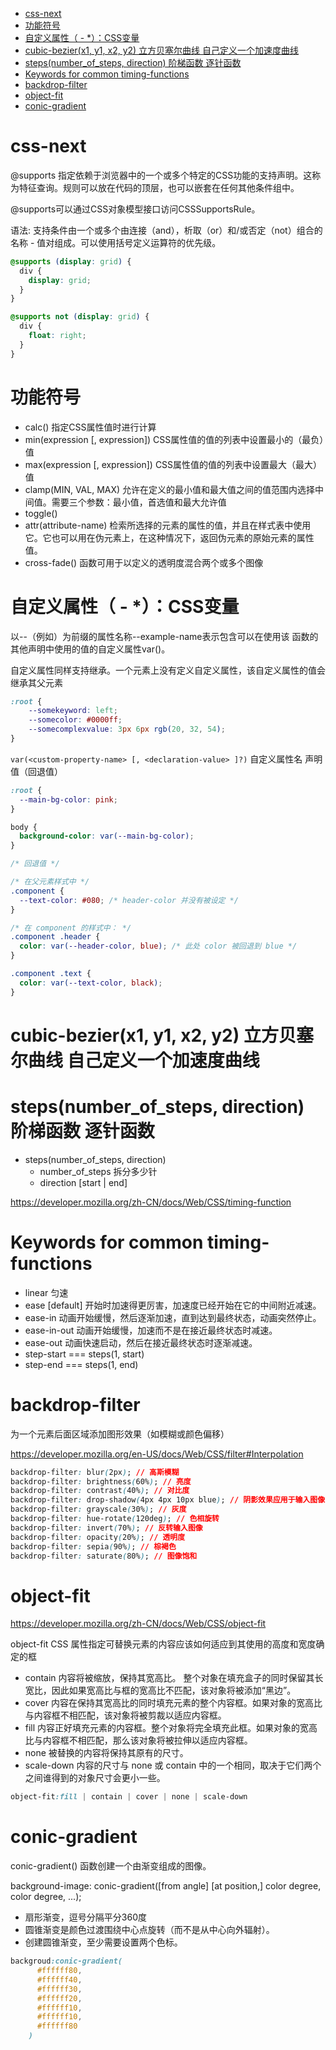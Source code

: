<!-- TOC -->

- [css-next](#css-next)
- [功能符号](#功能符号)
- [自定义属性（ - *）：CSS变量](#自定义属性---css变量)
- [cubic-bezier(x1, y1, x2, y2) 立方贝塞尔曲线 自己定义一个加速度曲线](#cubic-bezierx1-y1-x2-y2-立方贝塞尔曲线-自己定义一个加速度曲线)
- [steps(number_of_steps, direction) 阶梯函数 逐针函数](#stepsnumber_of_steps-direction-阶梯函数-逐针函数)
- [Keywords for common timing-functions](#keywords-for-common-timing-functions)
- [backdrop-filter](#backdrop-filter)
- [object-fit](#object-fit)
- [conic-gradient](#conic-gradient)

<!-- /TOC -->

# css-next

@supports 指定依赖于浏览器中的一个或多个特定的CSS功能的支持声明。这称为特征查询。规则可以放在代码的顶层，也可以嵌套在任何其他条件组中。

@supports可以通过CSS对象模型接口访问CSSSupportsRule。

语法: 支持条件由一个或多个由连接（and），析取（or）和/或否定（not）组合的名称 - 值对组成。可以使用括号定义运算符的优先级。

```css
@supports (display: grid) {
  div {
    display: grid;
  }
}

@supports not (display: grid) {
  div {
    float: right;
  }
}
```

# 功能符号

- calc()  指定CSS属性值时进行计算
- min(expression [, expression])   CSS属性值的值的列表中设置最小的（最负）值
- max(expression  [, expression])  CSS属性值的值的列表中设置最大（最大）值
- clamp(MIN, VAL, MAX)  允许在定义的最小值和最大值之间的值范围内选择中间值。需要三个参数：最小值，首选值和最大允许值
- toggle()  
- attr(attribute-name)  检索所选择的元素的属性的值，并且在样式表中使用它。它也可以用在伪元素上，在这种情况下，返回伪元素的原始元素的属性值。
- cross-fade() 函数可用于以定义的透明度混合两个或多个图像

# 自定义属性（ - *）：CSS变量

以--（例如）为前缀的属性名称--example-name表示包含可以在使用该 函数的其他声明中使用的值的自定义属性var()。

自定义属性同样支持继承。一个元素上没有定义自定义属性，该自定义属性的值会继承其父元素

```css
:root {
    --somekeyword: left;
    --somecolor: #0000ff;
    --somecomplexvalue: 3px 6px rgb(20, 32, 54);
}
```

`var(<custom-property-name> [, <declaration-value> ]?)`
<custom-property-name> 自定义属性名
<declaration-value> 声明值（回退值）

```css
:root {
  --main-bg-color: pink;
}

body {
  background-color: var(--main-bg-color);
}

/* 回退值 */

/* 在父元素样式中 */
.component {
  --text-color: #080; /* header-color 并没有被设定 */
}

/* 在 component 的样式中： */
.component .header {
  color: var(--header-color, blue); /* 此处 color 被回退到 blue */
}

.component .text {
  color: var(--text-color, black);
}

```

# cubic-bezier(x1, y1, x2, y2) 立方贝塞尔曲线 自己定义一个加速度曲线

# steps(number_of_steps, direction) 阶梯函数 逐针函数

- steps(number_of_steps, direction)
  - number_of_steps 拆分多少针
  - direction [start | end]

<https://developer.mozilla.org/zh-CN/docs/Web/CSS/timing-function>

# Keywords for common timing-functions

- linear 匀速
- ease [default] 开始时加速得更厉害，加速度已经开始在它的中间附近减速。
- ease-in 动画开始缓慢，然后逐渐加速，直到达到最终状态，动画突然停止。
- ease-in-out 动画开始缓慢，加速而不是在接近最终状态时减速。
- ease-out 动画快速启动，然后在接近最终状态时逐渐减速。
- step-start === steps(1, start)
- step-end === steps(1, end)

# backdrop-filter

为一个元素后面区域添加图形效果（如模糊或颜色偏移）

<https://developer.mozilla.org/en-US/docs/Web/CSS/filter#Interpolation>

```css
backdrop-filter: blur(2px); // 高斯模糊
backdrop-filter: brightness(60%); // 亮度
backdrop-filter: contrast(40%); // 对比度
backdrop-filter: drop-shadow(4px 4px 10px blue); // 阴影效果应用于输入图像
backdrop-filter: grayscale(30%); // 灰度
backdrop-filter: hue-rotate(120deg); // 色相旋转
backdrop-filter: invert(70%); // 反转输入图像
backdrop-filter: opacity(20%); // 透明度
backdrop-filter: sepia(90%); // 棕褐色
backdrop-filter: saturate(80%); // 图像饱和
```

# object-fit

<https://developer.mozilla.org/zh-CN/docs/Web/CSS/object-fit>

object-fit CSS 属性指定可替换元素的内容应该如何适应到其使用的高度和宽度确定的框

- contain 内容将被缩放，保持其宽高比。 整个对象在填充盒子的同时保留其长宽比，因此如果宽高比与框的宽高比不匹配，该对象将被添加“黑边”。
- cover 内容在保持其宽高比的同时填充元素的整个内容框。如果对象的宽高比与内容框不相匹配，该对象将被剪裁以适应内容框。
- fill 内容正好填充元素的内容框。整个对象将完全填充此框。如果对象的宽高比与内容框不相匹配，那么该对象将被拉伸以适应内容框。
- none 被替换的内容将保持其原有的尺寸。
- scale-down 内容的尺寸与 none 或 contain 中的一个相同，取决于它们两个之间谁得到的对象尺寸会更小一些。

```css
object-fit:fill | contain | cover | none | scale-down
```

# conic-gradient

conic-gradient() 函数创建一个由渐变组成的图像。

background-image: conic-gradient([from angle] [at position,] color degree, color degree, ...);

- 扇形渐变，逗号分隔平分360度
- 圆锥渐变是颜色过渡围绕中心点旋转（而不是从中心向外辐射）。
- 创建圆锥渐变，至少需要设置两个色标。

```css
backgroud:conic-gradient(
      #ffffff80,
      #ffffff40,
      #ffffff30,
      #ffffff20,
      #ffffff10,
      #ffffff10,
      #ffffff80
    )
```
